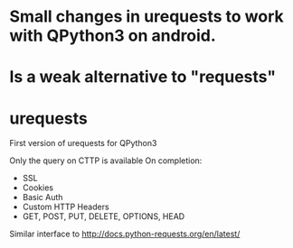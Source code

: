 
# Small changes in urequests to work with QPython3 on android.
# Is a weak alternative to "requests"

# urequests

First version of urequests for QPython3

Only the query on CTTP is available
On completion:

 - SSL
 - Cookies
 - Basic Auth
 - Custom HTTP Headers
 - GET, POST, PUT, DELETE, OPTIONS, HEAD

Similar interface to http://docs.python-requests.org/en/latest/
